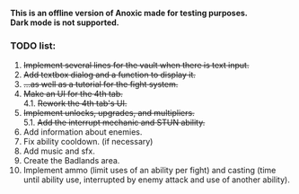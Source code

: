 **This is an offline version of Anoxic made for testing purposes.**  
**Dark mode is not supported.**  

### TODO list:
1. ~~Implement several lines for the vault when there is text input.~~
2. ~~Add textbox dialog and a function to display it.~~
3. ~~...as well as a tutorial for the fight system.~~
4. ~~Make an UI for the 4th tab.~~  
4.1. ~~Rework the 4th tab's UI.~~
5. ~~Implement unlocks, upgrades, and multipliers.~~  
5.1. ~~Add the interrupt mechanic and STUN ability.~~
6. Add information about enemies.
7. Fix ability cooldown. (if necessary)
8. Add music and sfx.
9. Create the Badlands area.
10. Implement ammo (limit uses of an ability per fight) and casting (time until ability use, interrupted by enemy attack and use of another ability).
